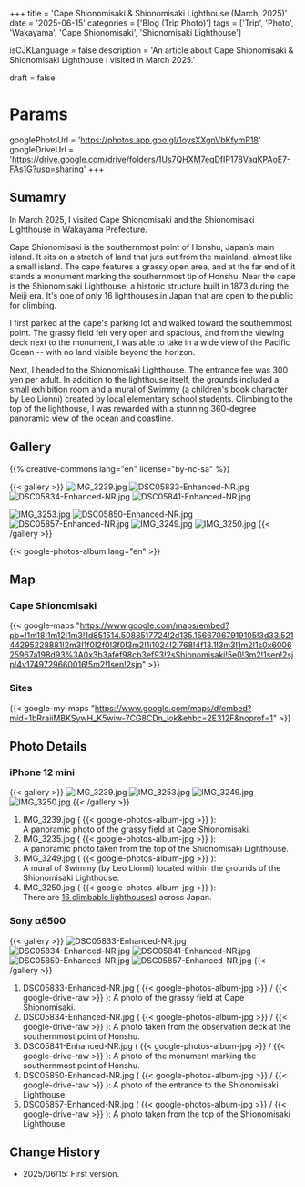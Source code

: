 +++
title = 'Cape Shionomisaki & Shionomisaki Lighthouse (March, 2025)'
date = '2025-06-15'
categories = ['Blog (Trip Photo)']
tags = ['Trip', 'Photo', 'Wakayama', 'Cape Shionomisaki', 'Shionomisaki Lighthouse']

isCJKLanguage = false
description = 'An article about Cape Shionomisaki & Shionomisaki Lighthouse I visited in March 2025.'

draft = false

# Params
googlePhotoUrl = 'https://photos.app.goo.gl/1oysXXgnVbKfymP18'
googleDriveUrl = 'https://drive.google.com/drive/folders/1Us7QHXM7eqDfIP178VaqKPAoE7-FAs1G?usp=sharing'
+++


## Sumamry

In March 2025, I visited Cape Shionomisaki and the Shionomisaki Lighthouse
in Wakayama Prefecture.

Cape Shionomisaki is the southernmost point of Honshu, Japan’s main island.
It sits on a stretch of land that juts out from the mainland, almost like a
small island.
The cape features a grassy open area, and at the far end of it stands a
monument marking the southernmost tip of Honshu.
Near the cape is the Shionomisaki Lighthouse, a historic structure built in
1873 during the Meiji era.
It's one of only 16 lighthouses in Japan that are open to the public for
climbing.

I first parked at the cape's parking lot and walked toward the southernmost
point.
The grassy field felt very open and spacious, and from the viewing deck next to
the monument, I was able to take in a wide view of the Pacific Ocean -- with no
land visible beyond the horizon.

Next, I headed to the Shionomisaki Lighthouse.
The entrance fee was 300 yen per adult.
In addition to the lighthouse itself, the grounds included a small exhibition
room and a mural of Swimmy (a children's book character by Leo Lionni) created
by local elementary school students.
Climbing to the top of the lighthouse, I was rewarded with a stunning
360-degree panoramic view of the ocean and coastline.


## Gallery

{{% creative-commons lang="en" license="by-nc-sa" %}}

{{< gallery >}}
<img src="IMG_3239.jpg" alt="IMG_3239.jpg" class="grid-w100" />
<img src="DSC05833-Enhanced-NR.jpg" alt="DSC05833-Enhanced-NR.jpg" class="grid-w33" />
<img src="DSC05834-Enhanced-NR.jpg" alt="DSC05834-Enhanced-NR.jpg" class="grid-w33" />
<img src="DSC05841-Enhanced-NR.jpg" alt="DSC05841-Enhanced-NR.jpg" class="grid-w33" />

<img src="IMG_3253.jpg" alt="IMG_3253.jpg" class="grid-w100" />
<img src="DSC05850-Enhanced-NR.jpg" alt="DSC05850-Enhanced-NR.jpg" class="grid-w33" />
<img src="DSC05857-Enhanced-NR.jpg" alt="DSC05857-Enhanced-NR.jpg" class="grid-w66" />
<img src="IMG_3249.jpg" alt="IMG_3249.jpg" class="grid-w33" />
<img src="IMG_3250.jpg" alt="IMG_3250.jpg" class="grid-w33" />
{{< /gallery >}}

{{< google-photos-album lang="en" >}}


## Map

### Cape Shionomisaki

{{< google-maps "https://www.google.com/maps/embed?pb=!1m18!1m12!1m3!1d851514.5088517724!2d135.15667067919105!3d33.52144295228881!2m3!1f0!2f0!3f0!3m2!1i1024!2i768!4f13.1!3m3!1m2!1s0x600625967a198d93%3A0x3b3afef98cb3ef93!2sShionomisaki!5e0!3m2!1sen!2sjp!4v1749729660016!5m2!1sen!2sjp" >}}


### Sites

{{< google-my-maps "https://www.google.com/maps/d/embed?mid=1bRraiiMBKSywH_K5wiw-7CG8CDn_iok&ehbc=2E312F&noprof=1" >}}


## Photo Details

### iPhone 12 mini

{{< gallery >}}
<img src="IMG_3239.jpg" alt="IMG_3239.jpg" class="grid-w100" />
<img src="IMG_3253.jpg" alt="IMG_3253.jpg" class="grid-w100" />
<img src="IMG_3249.jpg" alt="IMG_3249.jpg" class="grid-w50" />
<img src="IMG_3250.jpg" alt="IMG_3250.jpg" class="grid-w50" />
{{< /gallery >}}

1. IMG\_3239.jpg ( {{< google-photos-album-jpg >}} ):  
    A panoramic photo of the grassy field at Cape Shionomisaki.
1. IMG\_3235.jpg ( {{< google-photos-album-jpg >}} ):  
    A panoramic photo taken from the top of the Shionomisaki Lighthouse.
1. IMG\_3249.jpg ( {{< google-photos-album-jpg >}} ):  
    A mural of Swimmy (by Leo Lionni) located within the grounds of the Shionomisaki Lighthouse.
1. IMG\_3250.jpg ( {{< google-photos-album-jpg >}} ):  
    There are [16 climbable lighthouses](https://www.tokokai.org/tourlight/)) across Japan.


### Sony α6500

{{< gallery >}}
<img src="DSC05833-Enhanced-NR.jpg" alt="DSC05833-Enhanced-NR.jpg" class="grid-w33" />
<img src="DSC05834-Enhanced-NR.jpg" alt="DSC05834-Enhanced-NR.jpg" class="grid-w33" />
<img src="DSC05841-Enhanced-NR.jpg" alt="DSC05841-Enhanced-NR.jpg" class="grid-w33" />
<img src="DSC05850-Enhanced-NR.jpg" alt="DSC05850-Enhanced-NR.jpg" class="grid-w33" />
<img src="DSC05857-Enhanced-NR.jpg" alt="DSC05857-Enhanced-NR.jpg" class="grid-w66" />
{{< /gallery >}}

1. DSC05833-Enhanced-NR.jpg ( {{< google-photos-album-jpg >}} / {{< google-drive-raw >}} ):
    A photo of the grassy field at Cape Shionomisaki.
1. DSC05834-Enhanced-NR.jpg ( {{< google-photos-album-jpg >}} / {{< google-drive-raw >}} ):
    A photo taken from the observation deck at the southernmost point of Honshu.
1. DSC05841-Enhanced-NR.jpg ( {{< google-photos-album-jpg >}} / {{< google-drive-raw >}} ):
    A photo of the monument marking the southernmost point of Honshu.
1. DSC05850-Enhanced-NR.jpg ( {{< google-photos-album-jpg >}} / {{< google-drive-raw >}} ):
    A photo of the entrance to the Shionomisaki Lighthouse.
1.  DSC05857-Enhanced-NR.jpg ( {{< google-photos-album-jpg >}} / {{< google-drive-raw >}} ):
    A photo taken from the top of the Shionomisaki Lighthouse.


## Change History

- 2025/06/15: First version.


